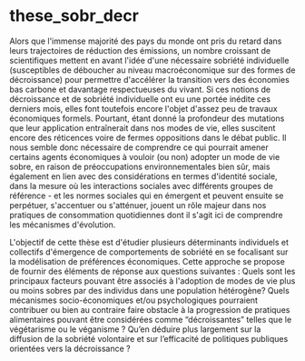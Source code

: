 # these_sobr_decr

Alors que l'immense majorité des pays du monde ont pris du retard dans leurs trajectoires de réduction des émissions, un nombre croissant de scientifiques mettent en avant l'idée d'une nécessaire sobriété individuelle (susceptibles de déboucher au niveau macroéconomique sur des formes de décroissance) pour permettre d'accélérer la transition vers des économies bas carbone et davantage respectueuses du vivant. Si ces notions de décroissance et de sobriété individuelle ont eu une portée inédite ces derniers mois, elles font toutefois encore l'objet d'assez peu de travaux économiques formels. Pourtant, étant donné la profondeur des mutations que leur application entraînerait dans nos modes de vie, elles suscitent encore des réticences voire de fermes oppositions dans le débat public. Il nous semble donc nécessaire de comprendre ce qui pourrait amener certains agents économiques à vouloir (ou non) adopter un mode de vie sobre, en raison de préoccupations environnementales bien sûr, mais également en lien avec des considérations en termes d'identité sociale, dans la mesure où les interactions sociales avec différents groupes de référence - et les normes sociales qui en émergent et peuvent ensuite se perpétuer, s'accentuer ou s'atténuer, jouent un rôle majeur dans nos pratiques de consommation quotidiennes dont il s'agit ici de comprendre les mécanismes d'évolution.

L'objectif de cette thèse est d'étudier plusieurs déterminants individuels et collectifs d'émergence de comportements de sobriété en se focalisant sur la modélisation de préférences économiques. Cette approche se propose de fournir des éléments de réponse aux questions suivantes : Quels sont les principaux facteurs pouvant être associés à l'adoption de modes de vie plus ou moins sobres par des individus dans une population hétérogène? Quels mécanismes socio-économiques et/ou psychologiques pourraient contribuer ou bien au contraire faire obstacle à la progression de pratiques alimentaires pouvant être considérées comme “décroissantes” telles que le végétarisme ou le véganisme ? Qu’en déduire plus largement sur la diffusion de la sobriété volontaire et sur l’efficacité de politiques publiques orientées vers la décroissance ?

